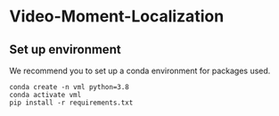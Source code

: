 # Video-Moment-Localization

## Set up environment
We recommend you to set up a conda environment for packages used.
```
conda create -n vml python=3.8
conda activate vml
pip install -r requirements.txt
```
